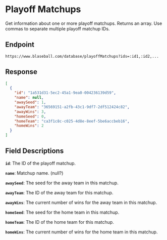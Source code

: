 # Playoff Matchups

Get information about one or more playoff matchups. Returns an array. Use commas to separate multiple playoff matchup IDs.

## Endpoint

`https://www.blaseball.com/database/playoffMatchups?ids=:id1,:id2,...`

## Response

```json
[
  {
    "id": "1a531d31-5ec2-45a1-9ea0-004236139d59",
    "name": null,
    "awaySeed": 1,
    "awayTeam": "36569151-a2fb-43c1-9df7-2df512424c82",
    "awayWins": 3,
    "homeSeed": 0,
    "homeTeam": "ca3f1c8c-c025-4d8e-8eef-5be6accbeb16",
    "homeWins": 2
  }
]
```

## Field Descriptions

**`id`**: The ID of the playoff matchup.

**`name`**: Matchup name. (null?)

**`awaySeed`**: The seed for the away team in this matchup.

**`awayTeam`**: The ID of the away team for this matchup.

**`awayWins`**: The current number of wins for the away team in this matchup.

**`homeSeed`**: The seed for the home team in this matchup.

**`homeTeam`**: The ID of the home team for this matchup.

**`homeWins`**: The current number of wins for the home team in this matchup.
